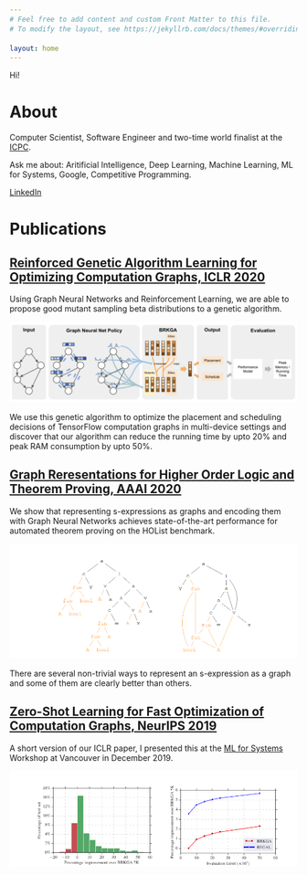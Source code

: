 ```yaml
---
# Feel free to add content and custom Front Matter to this file.
# To modify the layout, see https://jekyllrb.com/docs/themes/#overriding-theme-defaults

layout: home
---
```


Hi!

# About

Computer Scientist, Software Engineer and two-time world finalist at the
 [ICPC](https://icpc.global/).
 
Ask me about: Aritificial Intelligence, Deep Learning, Machine Learning, ML 
for Systems, Google, Competitive Programming.

[LinkedIn](https://www.linkedin.com/in/apal95/)

# Publications

## [Reinforced Genetic Algorithm Learning for Optimizing Computation Graphs, ICLR 2020](https://arxiv.org/pdf/1905.02494.pdf)

Using Graph Neural Networks and Reinforcement Learning, we are able to propose 
good mutant sampling beta distributions to a genetic algorithm.

![ICLR 2020](/assets/images/ICLR_2020.png)

We use this genetic algorithm to optimize the placement and scheduling decisions
of TensorFlow computation graphs in multi-device settings and discover that our 
algorithm can reduce the running time by upto 20% and peak RAM consumption by 
upto 50%.

## [Graph Reresentations for Higher Order Logic and Theorem Proving, AAAI 2020](https://arxiv.org/pdf/1905.10006.pdf)

We show that representing s-expressions as graphs and encoding them with Graph
Neural Networks achieves state-of-the-art performance for automated theorem 
proving on the HOList benchmark.

![AAAI 2020](/assets/images/AAAI_2020.png)

There are several non-trivial ways to represent an s-expression as a graph and
some of them are clearly better than others.

## [Zero-Shot Learning for Fast Optimization of Computation Graphs, NeurIPS  2019](http://mlforsystems.org/assets/papers/neurips2019/zero_shot_paliwal_2019.pdf)

A short version of our ICLR paper, I presented this at the [ML for Systems](http://mlforsystems.org)
 Workshop at Vancouver in December 2019.

![NeurIPS 2019](/assets/images/NeurIPS_2019.png)

